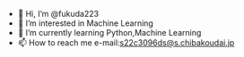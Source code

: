 - 👋 Hi, I’m @fukuda223
- 👀 I’m interested in Machine Learning
- 🌱 I’m currently learning Python,Machine Learning
- 📫 How to reach me e-mail:s22c3096ds@s.chibakoudai.jp

<!---
fukuda223/fukuda223 is a ✨ special ✨ repository because its `README.md` (this file) appears on your GitHub profile.
You can click the Preview link to take a look at your changes.
--->
